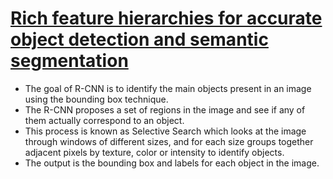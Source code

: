 [Rich feature hierarchies for accurate object detection and semantic segmentation](https://arxiv.org/abs/1311.2524)
============================================================================

- The goal of R-CNN is to identify the main objects present in an image using the bounding box technique. 
- The R-CNN proposes a set of regions in the image and see if any of them actually correspond to an object. 
- This process is known as Selective Search which looks at the image through windows of different sizes, and for each size groups together adjacent pixels by texture, color or intensity to identify objects. 
- The output is the bounding box and labels for each object in the image.





